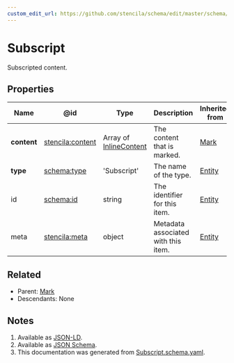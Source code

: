 ```yaml
---
custom_edit_url: https://github.com/stencila/schema/edit/master/schema/Subscript.schema.yaml
---
```


# Subscript

Subscripted content.

## Properties

| Name        | @id                                                         | Type                                                | Description                         | Inherited from               |
| ----------- | ----------------------------------------------------------- | --------------------------------------------------- | ----------------------------------- | ---------------------------- |
| **content** | [stencila:content](https://schema.stenci.la/content.jsonld) | Array of [InlineContent](../Prose/InlineContent.md) | The content that is marked.         | [Mark](../Prose/Mark.md)     |
| **type**    | [schema:type](https://schema.org/type)                      | 'Subscript'                                         | The name of the type.               | [Entity](../Other/Entity.md) |
| id          | [schema:id](https://schema.org/id)                          | string                                              | The identifier for this item.       | [Entity](../Other/Entity.md) |
| meta        | [stencila:meta](https://schema.stenci.la/meta.jsonld)       | object                                              | Metadata associated with this item. | [Entity](../Other/Entity.md) |

## Related

-   Parent: [Mark](../Prose/Mark.md)
-   Descendants: None

## Notes

1.  Available as [JSON-LD](https://schema.stenci.la/Subscript.jsonld).
2.  Available as [JSON Schema](https://schema.stenci.la/v1/Subscript.schema.json).
3.  This documentation was generated from [Subscript.schema.yaml](https://github.com/stencila/schema/blob/master/schema/Subscript.schema.yaml).
